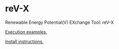 # reV-X

Renewable Energy Potential(V) EXchange Tool: reV-X

[Execution examples.](https://github.com/NREL/reV-X/tree/master/examples)

[Install instructions.](https://github.com/NREL/reV-X/wiki/Installation-Guide)
